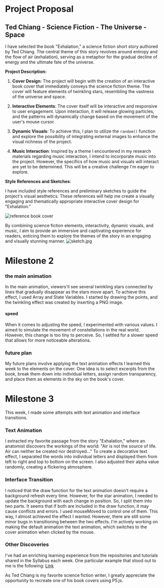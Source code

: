 # Project Proposal
## Ted Chiang - Science Fiction - The Universe - Space

I have selected the book "Exhalation," a science fiction short story authored by Ted Chiang. The central theme of this story revolves around entropy and the flow of air (exhalation), serving as a metaphor for the gradual decline of energy and the ultimate fate of the universe.

**Project Description:**

1. **Cover Design**: The project will begin with the creation of an interactive book cover that immediately conveys the science fiction theme. The cover will feature elements of twinkling stars, resembling the vastness of the universe and space.

2. **Interactive Elements**: The cover itself will be interactive and responsive to user engagement. Upon interaction, it will release glowing particles, and the patterns will dynamically change based on the movement of the user's mouse cursor.

3. **Dynamic Visuals**: To achieve this, I plan to utilize the `random()` function and explore the possibility of integrating external images to enhance the visual richness of the project.

4. **Music Interaction**: Inspired by a theme I encountered in my research materials regarding music interaction, I intend to incorporate music into the project. However, the specifics of how music and visuals will interact are yet to be determined. This will be a creative challenge I'm eager to explore.

**Style References and Sketches**:

I have included style references and preliminary sketches to guide the project's visual aesthetics. These references will help me create a visually engaging and thematically appropriate interactive cover design for "Exhalation."

![reference book cover](https://imgpile.com/images/DATJzh.jpg)

By combining science fiction elements, interactivity, dynamic visuals, and music, I aim to provide an immersive and captivating experience for readers, enticing them to explore the themes of the story in an engaging and visually stunning manner.
![sketch.jpg](https://imgpile.com/images/DATPvE.jpg)


# Milestone 2
### the main animation
In the main animation, viewers'll see several twinkling stars connected by lines that gradually disappear as the stars move apart. To achieve this effect, I used Array and State Variables. I started by drawing the points, and the twinkling effect was created by inserting a PNG image.

#### speed
When it comes to adjusting the speed, I experimented with various values. I aimed to simulate the movement of constellations in the real world. However, this change is too tiny to perceive. So, I settled for a slower speed that allows for more noticeable alterations.

### future plan
My future plans involve applying the text animation effects I learned this week to the elements on the cover. One idea is to select excerpts from the book, break them down into individual letters, assign random transparency, and place them as elements in the sky on the book's cover.


# Milestone 3
This week, I made some attempts with text animation and interface transitions.

### Text Animation
I extracted my favorite passage from the story "Exhalation," where an anatomist discovers the workings of the world: "Air is not the source of life. Air can neither be created nor destroyed..." To create a decorative text effect, I separated the words into individual letters and displayed them from left to right and top to bottom on the screen. I also adjusted their alpha value randomly, creating a flickering atmosphere.

### Interface Transition
I noticed that the draw function for the text animation doesn't require a background refresh every time. However, for the star animation, I needed to update the background with each change in position. So, I split them into two parts. It seems that if both are included in the draw function, it may cause conflicts and errors. I used mouseMoved to control one of them. This way, I almost achieved the effect I wanted. However, there are still some minor bugs in transitioning between the two effects. I'm actively working on making the default animation the text animation, which switches to the cover animation when clicked by the mouse.

### Other Discoveries
I've had an enriching learning experience from the repositories and tutorials shared in the Syllabus each week. One particular example that stood out to me is the following: [Link](https://editor.p5js.org/thiagohersan/sketches/pWdH1yVQU)

As Ted Chiang is my favorite science fiction writer, I greatly appreciate the opportunity to recreate one of his book covers using P5.js.